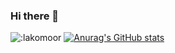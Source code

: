 ### Hi there 👋
![:lakomoor](https://count.getloli.com/get/@:lakomoor)
[![Anurag's GitHub stats](https://github-readme-stats.vercel.app/api?username=lakomoor)](https://github.com/anuraghazra/github-readme-stats)

<!--
**LakoMoor/LakoMoor** is a ✨ _special_ ✨ repository because its `README.md` (this file) appears on your GitHub profile.

Here are some ideas to get you started:

- 🔭 I’m currently working on ...
- 🌱 I’m currently learning ...
- 👯 I’m looking to collaborate on ...
- 🤔 I’m looking for help with ...
- 💬 Ask me about ...
- 📫 How to reach me: ...
- 😄 Pronouns: ...
- ⚡ Fun fact: ...
-->
